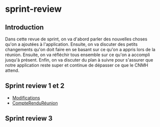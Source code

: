 # sprint-review

<!-- TODO : Ajouter un répertoire : Présentation-Sprint-review-2 qui contient les images et le lien vers la présentation  -->

<!-- TODO : Correction des remarques sur les slides -->

## Introduction
<!-- TODO : à refaire le style d'écriture -->
Dans cette revue de sprint, on va d'abord parler des nouvelles choses qu'on a ajoutées à l'application. 
Ensuite, on va discuter des petits changements qu'on doit faire en se basant sur ce qu'on a appris lors de la réunion. 
Ensuite, on va réfléchir tous ensemble sur ce qu'on a accompli jusqu'à présent. 
Enfin, on va discuter du plan à suivre pour s'assurer que notre application reste super et continue de dépasser ce que le CNMH attend.
  
## Sprint review 1 et 2 
<!-- TODO : Lien Markdown incorrect : voir lab-markdown -->
- [Modifications](Sprint-1-2/Rapport/Modifications.md)
- [CompteRenduRéunion](Sprint-1-2/Rapport/CompteRendueRéunion.md)

## Sprint review 3